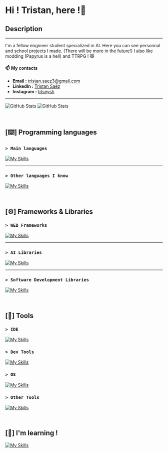 # Hi ! Tristan, here !👋

## Description
---

I'm a fellow engineer student specialized in AI. Here you can see personnal and school projects I made. (There will be more in the future!)
I also like modding (Papyrus is a hell) and TTRPG ! 😸

#### 📫 My contacts

- **Email :** [tristan.saez3@gmail.com](mailto:tristan.saez3@gmail.com?subject=[GitHub])
- **LinkedIn :** [Tristan Saëz](https://www.linkedin.com/in/tristan-saez-937571223/)
- **Instagram :** [trlseysh](https://www.instagram.com/trlseysh/)
---

![GitHub Stats](https://github-readme-stats.vercel.app/api?username=tristan-saez&theme=dark&show_icons=true&hide_border=true&count_private=true)
![GitHub Stats](https://github-readme-stats.vercel.app/api/top-langs/?username=tristan-saez&theme=dark&show_icons=true&hide_border=true&layout=compact)

<br/>

## [⌨️] Programming languages 

### ```> Main languages```
[![My Skills](https://skillicons.dev/icons?i=py,html,css,js,php,c,r,mysql,md&perline=10)](https://skillicons.dev)

---

### ```> Other languages I know```
[![My Skills](https://skillicons.dev/icons?i=cpp,java,bash,matlab,regex)](https://skillicons.dev)

<br/>

## [⚙️] Frameworks & Libraries

### ```> WEB Frameworks```
[![My Skills](https://skillicons.dev/icons?i=symfony,react,flask,vite,bootstrap,jquery)](https://skillicons.dev)

---

### ```> AI Libraries```
[![My Skills](https://skillicons.dev/icons?i=opencv,pytorch,sklearn,tensorflow)](https://skillicons.dev)

---

### ```> Software Development Libraries```
[![My Skills](https://skillicons.dev/icons?i=qt)](https://skillicons.dev)

<br/>

## [🔧] Tools

### ```> IDE```
[![My Skills](https://skillicons.dev/icons?i=idea,pycharm,vim,vscodium)](https://skillicons.dev)

### ```> Dev Tools```
[![My Skills](https://skillicons.dev/icons?i=git,gitlab,docker)](https://skillicons.dev)

### ```> OS```
[![My Skills](https://skillicons.dev/icons?i=kali,ubuntu,windows,debian)](https://skillicons.dev)

### ```> Other Tools```
[![My Skills](https://skillicons.dev/icons?i=obsidian,figma)](https://skillicons.dev)

<br/>

## [📖] I'm learning !
[![My Skills](https://skillicons.dev/icons?i=godot,blender)](https://skillicons.dev)
